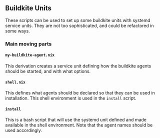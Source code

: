 ## Buildkite Units

These scripts can be used to set up some buildkite units with systemd service units. They are not too sophisticated, and could be refactored in some ways.

### Main moving parts

#### `my-buildkite-agent.nix`

This derivation creates a service unit defining how the buildkite agents should be started, and with what options.

#### `shell.nix`

This defines what agents should be declared so that they can be used in installation. This shell environment is used in the `install` script.

#### `install`

This is a bash script that will use the systemd unit defined and made available in the shell environment. Note that the agent names should be used accordingly.
